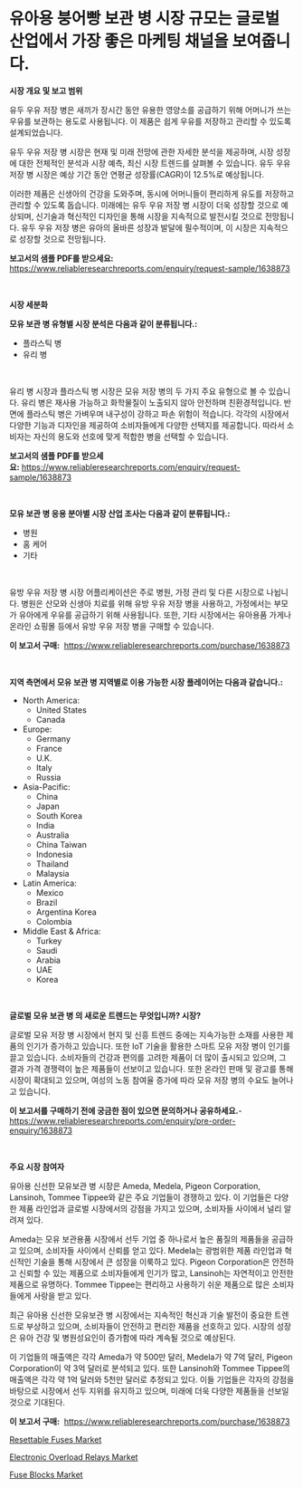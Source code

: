 <p><h1>유아용 붕어빵 보관 병 시장 규모는 글로벌 산업에서 가장 좋은 마케팅 채널을 보여줍니다.</h1></p><p><strong>시장 개요 및 보고 범위</strong></p>
<p><p>유두 우유 저장 병은 새끼가 장시간 동안 유용한 영양소를 공급하기 위해 어머니가 쓰는 우유를 보관하는 용도로 사용됩니다. 이 제품은 쉽게 우유를 저장하고 관리할 수 있도록 설계되었습니다.</p><p>유두 우유 저장 병 시장은 현재 및 미래 전망에 관한 자세한 분석을 제공하며, 시장 성장에 대한 전체적인 분석과 시장 예측, 최신 시장 트렌드를 살펴볼 수 있습니다. 유두 우유 저장 병 시장은 예상 기간 동안 연평균 성장률(CAGR)이 12.5%로 예상됩니다.</p><p>이러한 제품은 신생아의 건강을 도와주며, 동시에 어머니들이 편리하게 유도를 저장하고 관리할 수 있도록 돕습니다. 미래에는 유두 우유 저장 병 시장이 더욱 성장할 것으로 예상되며, 신기술과 혁신적인 디자인을 통해 시장을 지속적으로 발전시킬 것으로 전망됩니다. 유두 우유 저장 병은 유아의 올바른 성장과 발달에 필수적이며, 이 시장은 지속적으로 성장할 것으로 전망됩니다.</p></p>
<p><strong>보고서의 샘플 PDF를 받으세요:</strong> <a href="https://www.reliableresearchreports.com/enquiry/request-sample/1638873">https://www.reliableresearchreports.com/enquiry/request-sample/1638873</a></p>
<p>&nbsp;</p>
<p><strong>시장 세분화</strong></p>
<p><strong>모유 보관 병 유형별 시장 분석은 다음과 같이 분류됩니다.:</strong></p>
<p><ul><li>플라스틱 병</li><li>유리 병</li></ul></p>
<p>&nbsp;</p>
<p><p>유리 병 시장과 플라스틱 병 시장은 모유 저장 병의 두 가지 주요 유형으로 볼 수 있습니다. 유리 병은 재사용 가능하고 화학물질이 노출되지 않아 안전하며 친환경적입니다. 반면에 플라스틱 병은 가벼우며 내구성이 강하고 파손 위험이 적습니다. 각각의 시장에서 다양한 기능과 디자인을 제공하여 소비자들에게 다양한 선택지를 제공합니다. 따라서 소비자는 자신의 용도와 선호에 맞게 적합한 병을 선택할 수 있습니다.</p></p>
<p><strong>보고서의 샘플 PDF를 받으세요:</strong>&nbsp;<a href="https://www.reliableresearchreports.com/enquiry/request-sample/1638873">https://www.reliableresearchreports.com/enquiry/request-sample/1638873</a></p>
<p>&nbsp;</p>
<p><strong> 모유 보관 병 응용 분야별 시장 산업 조사는 다음과 같이 분류됩니다.:</strong></p>
<p><ul><li>병원</li><li>홈 케어</li><li>기타</li></ul></p>
<p>&nbsp;</p>
<p><p>유방 우유 저장 병 시장 어플리케이션은 주로 병원, 가정 관리 및 다른 시장으로 나뉩니다. 병원은 산모와 신생아 치료를 위해 유방 우유 저장 병을 사용하고, 가정에서는 부모가 유아에게 우유를 공급하기 위해 사용됩니다. 또한, 기타 시장에서는 유아용품 가게나 온라인 쇼핑몰 등에서 유방 우유 저장 병을 구매할 수 있습니다.</p></p>
<p><strong>이 보고서 구매:</strong>&nbsp; <a href="https://www.reliableresearchreports.com/purchase/1638873">https://www.reliableresearchreports.com/purchase/1638873</a></p>
<p>&nbsp;</p>
<p><strong>지역 측면에서 모유 보관 병 지역별로 이용 가능한 시장 플레이어는 다음과 같습니다.:</strong></p>
<p><ul>
    <li>
        North America:
        <ul>
            <li>United States</li>
            <li>Canada</li>
        </ul>
    </li>
    <li>
        Europe:
        <ul>
            <li>Germany</li>
            <li>France</li>
            <li>U.K.</li>
            <li>Italy</li>
            <li>Russia</li>
        </ul>
    </li>
    <li>
        Asia-Pacific:
        <ul>
            <li>China</li>
            <li>Japan</li>
            <li>South Korea</li>
            <li>India</li>
            <li>Australia</li>
            <li>China Taiwan</li>
            <li>Indonesia</li>
            <li>Thailand</li>
            <li>Malaysia</li>
        </ul>
    </li>
    <li>
        Latin America:
        <ul>
            <li>Mexico</li>
            <li>Brazil</li>
            <li>Argentina Korea</li>
            <li>Colombia</li>
        </ul>
    </li>
    <li>
        Middle East & Africa:
        <ul>
            <li>Turkey</li>
            <li>Saudi</li>
            <li>Arabia</li>
            <li>UAE</li>
            <li>Korea</li>
        </ul>
    </li>
    </ul></p>
<p>&nbsp;</p>
<p><strong>글로벌 모유 보관 병 의 새로운 트렌드는 무엇입니까? 시장?</strong></p>
<p><p>글로벌 모유 저장 병 시장에서 현지 및 신흥 트렌드 중에는 지속가능한 소재를 사용한 제품의 인기가 증가하고 있습니다. 또한 IoT 기술을 활용한 스마트 모유 저장 병이 인기를 끌고 있습니다. 소비자들의 건강과 편의를 고려한 제품이 더 많이 출시되고 있으며, 그 결과 가격 경쟁력이 높은 제품들이 선보이고 있습니다. 또한 온라인 판매 및 광고를 통해 시장이 확대되고 있으며, 여성의 노동 참여율 증가에 따라 모유 저장 병의 수요도 늘어나고 있습니다.</p></p>
<p><strong>이 보고서를 구매하기 전에 궁금한 점이 있으면 문의하거나 공유하세요.</strong>- <a href="https://www.reliableresearchreports.com/enquiry/pre-order-enquiry/1638873">https://www.reliableresearchreports.com/enquiry/pre-order-enquiry/1638873</a></p>
<p>&nbsp;</p>
<p><strong>주요 시장 참여자</strong></p>
<p><p>유아용 신선한 모유보관 병 시장은 Ameda, Medela, Pigeon Corporation, Lansinoh, Tommee Tippee와 같은 주요 기업들이 경쟁하고 있다. 이 기업들은 다양한 제품 라인업과 글로벌 시장에서의 강점을 가지고 있으며, 소비자들 사이에서 널리 알려져 있다.</p><p>Ameda는 모유 보관용품 시장에서 선두 기업 중 하나로서 높은 품질의 제품들을 공급하고 있으며, 소비자들 사이에서 신뢰를 얻고 있다. Medela는 광범위한 제품 라인업과 혁신적인 기술을 통해 시장에서 큰 성장을 이룩하고 있다. Pigeon Corporation은 안전하고 신뢰할 수 있는 제품으로 소비자들에게 인기가 많고, Lansinoh는 자연적이고 안전한 제품으로 유명하다. Tommee Tippee는 편리하고 사용하기 쉬운 제품으로 많은 소비자들에게 사랑을 받고 있다.</p><p>최근 유아용 신선한 모유보관 병 시장에서는 지속적인 혁신과 기술 발전이 중요한 트렌드로 부상하고 있으며, 소비자들이 안전하고 편리한 제품을 선호하고 있다. 시장의 성장은 유아 건강 및 병원성요인이 증가함에 따라 계속될 것으로 예상된다.</p><p>이 기업들의 매출액은 각각 Ameda가 약 500만 달러, Medela가 약 7억 달러, Pigeon Corporation이 약 3억 달러로 분석되고 있다. 또한 Lansinoh와 Tommee Tippee의 매출액은 각각 약 1억 달러와 5천만 달러로 추정되고 있다. 이들 기업들은 각자의 강점을 바탕으로 시장에서 선두 지위를 유지하고 있으며, 미래에 더욱 다양한 제품들을 선보일 것으로 기대된다.</p></p>
<p><strong>이 보고서 구매:</strong>&nbsp;&nbsp;<a href="https://www.reliableresearchreports.com/purchase/1638873">https://www.reliableresearchreports.com/purchase/1638873</a></p>
<p><p><a href="https://github.com/vimar16th/Market-Research-Report-List-3/blob/main/resettable-fuses-market.md">Resettable Fuses Market</a></p><p><a href="https://github.com/luckyshygirl/Market-Research-Report-List-3/blob/main/electronic-overload-relays-market.md">Electronic Overload Relays Market</a></p><p><a href="https://github.com/JameTravis/Market-Research-Report-List-4/blob/main/fuse-blocks-market.md">Fuse Blocks Market</a></p></p>
